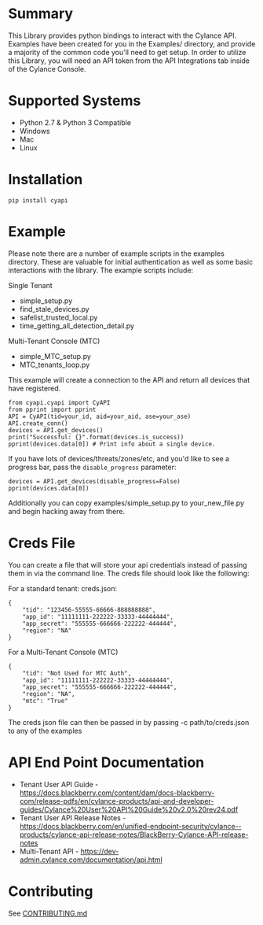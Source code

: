 # Summary

This Library provides python bindings to interact with the Cylance API. Examples have been created for you in the Examples/ directory, and provide a majority of the common code you'll need to get setup. In order to utilize this Library, you will need an API token from the API Integrations tab inside of the Cylance Console.

# Supported Systems
* Python 2.7 & Python 3 Compatible
* Windows
* Mac
* Linux

# Installation

```
pip install cyapi
```

# Example

Please note there are a number of example scripts in the examples directory. These are valuable for initial authentication as well as some basic interactions with the library. The example scripts include:

Single Tenant
* simple_setup.py
* find_stale_devices.py
* safelist_trusted_local.py
* time_getting_all_detection_detail.py

Multi-Tenant Console (MTC)
* simple_MTC_setup.py
* MTC_tenants_loop.py

This example will create a connection to the API and return all devices that have registered.

```
from cyapi.cyapi import CyAPI
from pprint import pprint
API = CyAPI(tid=your_id, aid=your_aid, ase=your_ase)
API.create_conn()
devices = API.get_devices()
print("Successful: {}".format(devices.is_success))
pprint(devices.data[0]) # Print info about a single device.
```

If you have lots of devices/threats/zones/etc, and you'd like to see a progress bar, pass the `disable_progress` parameter:

```
devices = API.get_devices(disable_progress=False)
pprint(devices.data[0])
```

Additionally you can copy examples/simple_setup.py to your_new_file.py and begin hacking away from there.

# Creds File

You can create a file that will store your api credentials instead of passing them in via the command line. The creds file should look like the following:

For a standard tenant:
creds.json:
```
{
    "tid": "123456-55555-66666-888888888",
    "app_id": "11111111-222222-33333-44444444",
    "app_secret": "555555-666666-222222-444444",
    "region": "NA"
}
```

For a Multi-Tenant Console (MTC)
```
{
    "tid": "Not Used for MTC Auth",
    "app_id": "11111111-222222-33333-44444444",
    "app_secret": "555555-666666-222222-444444",
    "region": "NA",
    "mtc": "True"
}
```
The creds json file can then be passed in by passing -c path/to/creds.json to any of the examples

# API End Point Documentation

* Tenant User API Guide - https://docs.blackberry.com/content/dam/docs-blackberry-com/release-pdfs/en/cylance-products/api-and-developer-guides/Cylance%20User%20API%20Guide%20v2.0%20rev24.pdf
* Tenant User API Release Notes - https://docs.blackberry.com/en/unified-endpoint-security/cylance--products/cylance-api-release-notes/BlackBerry-Cylance-API-release-notes
* Multi-Tenant API - https://dev-admin.cylance.com/documentation/api.html

# Contributing

See [CONTRIBUTING.md](CONTRIBUTING.md)

